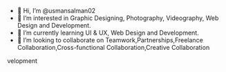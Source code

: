 - 👋 Hi, I’m @usmansalman02
- 👀 I’m interested in Graphic Designing, Photography, Videography, Web Design and Development.
- 🌱 I’m currently learning UI & UX, Web Design and Development.
- 💞️ I’m looking to collaborate on Teamwork,Partnerships,Freelance Collaboration,Cross-functional Collaboration,Creative Collaboration

<!---
usmansalman02/usmansalman02 is a ✨ special ✨ repository because its `README.md` (this file) appears on your GitHub profile.
You can click the Preview link to take a look at your changes.
--->
velopment
